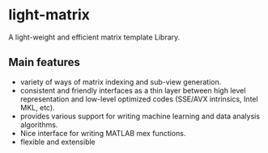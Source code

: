 light-matrix
============

A light-weight and efficient matrix template Library. 

Main features
---------------
 - variety of ways of matrix indexing and sub-view generation.
 - consistent and friendly interfaces as a thin layer between high level representation and 
   low-level optimized codes (SSE/AVX intrinsics, Intel MKL, etc).
 - provides various support for writing machine learning and data analysis algorithms.
 - Nice interface for writing MATLAB mex functions.
 - flexible and extensible
